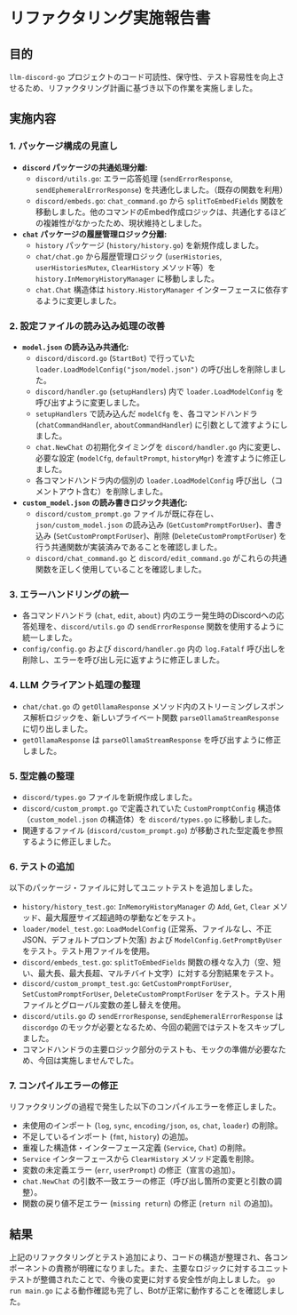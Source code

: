# リファクタリング実施報告書

## 目的

`llm-discord-go` プロジェクトのコード可読性、保守性、テスト容易性を向上させるため、リファクタリング計画に基づき以下の作業を実施しました。

## 実施内容

### 1. パッケージ構成の見直し

-   **`discord` パッケージの共通処理分離:**
    -   `discord/utils.go`: エラー応答処理 (`sendErrorResponse`, `sendEphemeralErrorResponse`) を共通化しました。（既存の関数を利用）
    -   `discord/embeds.go`: `chat_command.go` から `splitToEmbedFields` 関数を移動しました。他のコマンドのEmbed作成ロジックは、共通化するほどの複雑性がなかったため、現状維持としました。
-   **`chat` パッケージの履歴管理ロジック分離:**
    -   `history` パッケージ (`history/history.go`) を新規作成しました。
    -   `chat/chat.go` から履歴管理ロジック (`userHistories`, `userHistoriesMutex`, `ClearHistory` メソッド等）を `history.InMemoryHistoryManager` に移動しました。
    -   `chat.Chat` 構造体は `history.HistoryManager` インターフェースに依存するように変更しました。

### 2. 設定ファイルの読み込み処理の改善

-   **`model.json` の読み込み共通化:**
    -   `discord/discord.go` (`StartBot`) で行っていた `loader.LoadModelConfig("json/model.json")` の呼び出しを削除しました。
    -   `discord/handler.go` (`setupHandlers`) 内で `loader.LoadModelConfig` を呼び出すように変更しました。
    -   `setupHandlers` で読み込んだ `modelCfg` を、各コマンドハンドラ (`chatCommandHandler`, `aboutCommandHandler`) に引数として渡すようにしました。
    -   `chat.NewChat` の初期化タイミングを `discord/handler.go` 内に変更し、必要な設定 (`modelCfg`, `defaultPrompt`, `historyMgr`) を渡すように修正しました。
    -   各コマンドハンドラ内の個別の `loader.LoadModelConfig` 呼び出し（コメントアウト含む）を削除しました。
-   **`custom_model.json` の読み書きロジック共通化:**
    -   `discord/custom_prompt.go` ファイルが既に存在し、`json/custom_model.json` の読み込み (`GetCustomPromptForUser`)、書き込み (`SetCustomPromptForUser`)、削除 (`DeleteCustomPromptForUser`) を行う共通関数が実装済みであることを確認しました。
    -   `discord/chat_command.go` と `discord/edit_command.go` がこれらの共通関数を正しく使用していることを確認しました。

### 3. エラーハンドリングの統一

-   各コマンドハンドラ (`chat`, `edit`, `about`) 内のエラー発生時のDiscordへの応答処理を、`discord/utils.go` の `sendErrorResponse` 関数を使用するように統一しました。
-   `config/config.go` および `discord/handler.go` 内の `log.Fatalf` 呼び出しを削除し、エラーを呼び出し元に返すように修正しました。

### 4. LLM クライアント処理の整理

-   `chat/chat.go` の `getOllamaResponse` メソッド内のストリーミングレスポンス解析ロジックを、新しいプライベート関数 `parseOllamaStreamResponse` に切り出しました。
-   `getOllamaResponse` は `parseOllamaStreamResponse` を呼び出すように修正しました。

### 5. 型定義の整理

-   `discord/types.go` ファイルを新規作成しました。
-   `discord/custom_prompt.go` で定義されていた `CustomPromptConfig` 構造体（`custom_model.json` の構造体）を `discord/types.go` に移動しました。
-   関連するファイル (`discord/custom_prompt.go`) が移動された型定義を参照するように修正しました。

### 6. テストの追加

以下のパッケージ・ファイルに対してユニットテストを追加しました。

-   `history/history_test.go`: `InMemoryHistoryManager` の `Add`, `Get`, `Clear` メソッド、最大履歴サイズ超過時の挙動などをテスト。
-   `loader/model_test.go`: `LoadModelConfig` (正常系、ファイルなし、不正JSON、デフォルトプロンプト欠落) および `ModelConfig.GetPromptByUser` をテスト。テスト用ファイルを使用。
-   `discord/embeds_test.go`: `splitToEmbedFields` 関数の様々な入力（空、短い、最大長、最大長超、マルチバイト文字）に対する分割結果をテスト。
-   `discord/custom_prompt_test.go`: `GetCustomPromptForUser`, `SetCustomPromptForUser`, `DeleteCustomPromptForUser` をテスト。テスト用ファイルとグローバル変数の差し替えを使用。
-   `discord/utils.go` の `sendErrorResponse`, `sendEphemeralErrorResponse` は `discordgo` のモックが必要となるため、今回の範囲ではテストをスキップしました。
-   コマンドハンドラの主要ロジック部分のテストも、モックの準備が必要なため、今回は実施しませんでした。

### 7. コンパイルエラーの修正

リファクタリングの過程で発生した以下のコンパイルエラーを修正しました。

-   未使用のインポート (`log`, `sync`, `encoding/json`, `os`, `chat`, `loader`) の削除。
-   不足しているインポート (`fmt`, `history`) の追加。
-   重複した構造体・インターフェース定義 (`Service`, `Chat`) の削除。
-   `Service` インターフェースから `ClearHistory` メソッド定義を削除。
-   変数の未定義エラー (`err`, `userPrompt`) の修正（宣言の追加）。
-   `chat.NewChat` の引数不一致エラーの修正（呼び出し箇所の変更と引数の調整）。
-   関数の戻り値不足エラー (`missing return`) の修正 (`return nil` の追加)。

## 結果

上記のリファクタリングとテスト追加により、コードの構造が整理され、各コンポーネントの責務が明確になりました。また、主要なロジックに対するユニットテストが整備されたことで、今後の変更に対する安全性が向上しました。
`go run main.go` による動作確認も完了し、Botが正常に動作することを確認しました。
